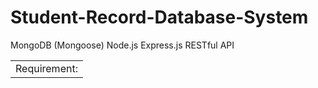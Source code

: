 # Student-Record-Database-System

<table>
  <tr>
    <td>Requirement:</td>
MongoDB (Mongoose)
Node.js</n>
Express.js
RESTful API
 </table>
